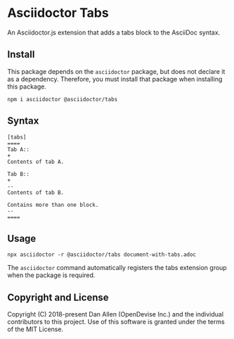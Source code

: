 # Asciidoctor Tabs

An Asciidoctor.js extension that adds a tabs block to the AsciiDoc syntax.

## Install

This package depends on the `asciidoctor` package, but does not declare it as a dependency.
Therefore, you must install that package when installing this package.

```console
npm i asciidoctor @asciidoctor/tabs
```

## Syntax

```asciidoc
[tabs]
====
Tab A::
+
Contents of tab A.

Tab B::
+
--
Contents of tab B.

Contains more than one block.
--
====
```

## Usage

```console
npx asciidoctor -r @asciidoctor/tabs document-with-tabs.adoc
```

The `asciidoctor` command automatically registers the tabs extension group when the package is required.

## Copyright and License

Copyright (C) 2018-present Dan Allen (OpenDevise Inc.) and the individual contributors to this project.
Use of this software is granted under the terms of the MIT License.
